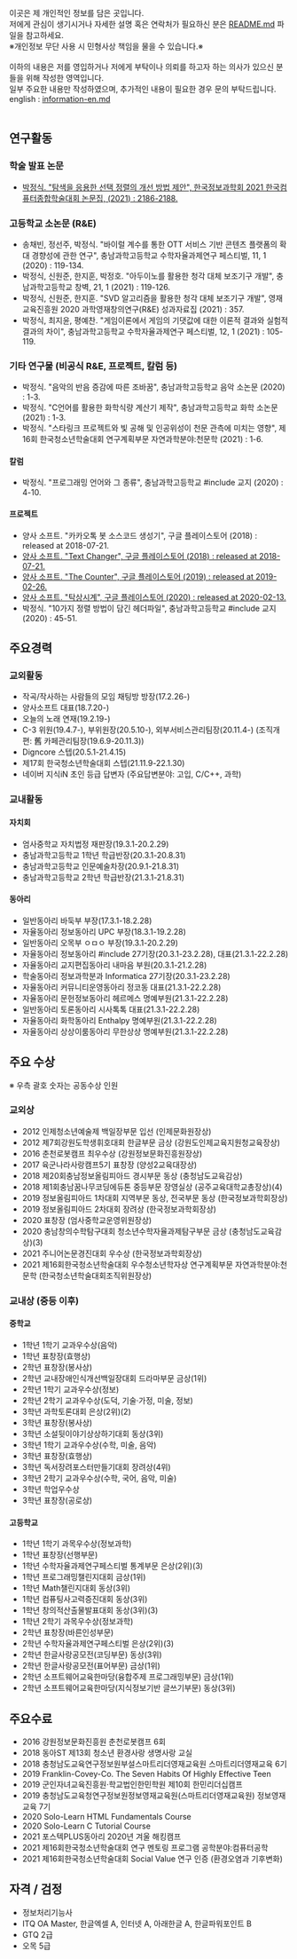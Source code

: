 이곳은 제 개인적인 정보를 담은 곳입니다.<br>
저에게 관심이 생기시거나 자세한 설명 혹은 연락처가 필요하신 분은 [README.md](README.md) 파일을 참고하세요.<br>
※개인정보 무단 사용 시 민형사상 책임을 물을 수 있습니다.※<br><br>
이하의 내용은 저를 영입하거나 저에게 부탁이나 의뢰를 하고자 하는 의사가 있으신 분들을 위해 작성한 영역입니다.<br>
일부 주요한 내용만 작성하였으며, 추가적인 내용이 필요한 경우 문의 부탁드립니다.
<br>english : [information-en.md](information-en.md)<br><br>

## 연구활동
### 학술 발표 논문
* [박정식. "탐색을 응용한 선택 정렬의 개선 방법 제안", 한국정보과학회 2021 한국컴퓨터종합학술대회 논문집, (2021) : 2186-2188.](https://www.dbpia.co.kr/journal/articleDetail?nodeId=NODE10583574)
### 고등학교 소논문 (R&E)
* 송채빈, 정선주, 박정식. "바이럴 계수를 통한 OTT 서비스 기반 콘텐츠 플랫폼의 확대 경향성에 관한 연구", 충남과학고등학교 수학자율과제연구 페스티벌, 11, 1 (2020) : 119-134. 
* 박정식, 신원준, 한지훈, 박정호. "아두이노를 활용한 청각 대체 보조기구 개발", 충남과학고등학교 창벽, 21, 1 (2021) : 119-126.
* 박정식, 신원준, 한지훈. "SVD 알고리즘을 활용한 청각 대체 보조기구 개발", 영재교육진흥원 2020 과학영재창의연구(R&E) 성과자료집 (2021) : 357.
* 박정식, 최지윤, 평예찬. "게임이론에서 게임의 기댓값에 대한 이론적 결과와 실험적 결과의 차이", 충남과학고등학교 수학자율과제연구 페스티벌, 12, 1 (2021) : 105-119.
### 기타 연구물 (비공식 R&E, 프로젝트, 칼럼 등)
* 박정식. "음악의 반음 증감에 따른 조바꿈", 충남과학고등학교 음악 소논문 (2020) : 1-3.
* 박정식. "C언어를 활용한 화학식량 계산기 제작", 충남과학고등학교 화학 소논문 (2021) : 1-3.
* 박정식. "스타링크 프로젝트와 빛 공해 및 인공위성이 천문 관측에 미치는 영향", 제16회 한국청소년학술대회 연구계획부문 자연과학분야:천문학 (2021) : 1-6.
#### 칼럼
* 박정식. "프로그래밍 언어와 그 종류", 충남과학고등학교 #include 교지 (2020) : 4-10.
#### 프로젝트
* 양사 소프트. "카카오톡 봇 소스코드 생성기", 구글 플레이스토어 (2018) : released at 2018-07-21.
* [양사 소프트. "Text Changer", 구글 플레이스토어 (2018) : released at 2018-07-21.](https://play.google.com/store/apps/details?id=com.yangsa.app.textchanger)
* [양사 소프트. "The Counter", 구글 플레이스토어 (2019) : released at 2019-02-26.](https://play.google.com/store/apps/details?id=com.yangsa.app.counter)
* [양사 소프트. "탁상시계", 구글 플레이스토어 (2020) : released at 2020-02-13.](https://play.google.com/store/apps/details?id=com.yangsa.app.clock)
* 박정식. "10가지 정렬 방법이 담긴 헤더파일", 충남과학고등학교 #include 교지 (2020) : 45-51.

## 주요경력

### 교외활동
* 작곡/작사하는 사람들의 모임 채팅방 방장(17.2.26-)
* 양사소프트 대표(18.7.20-)
* 오늘의 노래 연재(19.2.19-)
* C-3 위원(19.4.7-), 부위원장(20.5.10-), 외부서비스관리팀장(20.11.4-) (조직개편: 舊 카페관리팀장(19.6.9-20.11.3))
* Digncore 스텝(20.5.1-21.4.15)
* 제17회 한국청소년학술대회 스텝(21.11.9-22.1.30)
* 네이버 지식iN 초인 등급 답변자 (주요답변분야: 고입, C/C++, 과학)

### 교내활동

#### 자치회
* 엄사중학교 자치법정 재판장(19.3.1-20.2.29)
* 충남과학고등학교 1학년 학급반장(20.3.1-20.8.31)
* 충남과학고등학교 인문예술차장(20.9.1-21.8.31)
* 충남과학고등학교 2학년 학급반장(21.3.1-21.8.31)
#### 동아리
* 일반동아리 바둑부 부장(17.3.1-18.2.28)
* 자율동아리 정보동아리 UPC 부장(18.3.1-19.2.28)
* 일반동아리 오목부 ㅇㅁㅇ 부장(19.3.1-20.2.29)
* 자율동아리 정보동아리 #include 27기장(20.3.1-23.2.28), 대표(21.3.1-22.2.28)
* 자율동아리 교지편집동아리 내마음 부원(20.3.1-21.2.28)
* 학술동아리 정보과학분과 Informatica 27기장(20.3.1-23.2.28)
* 자율동아리 커뮤니티운영동아리 정코동 대표(21.3.1-22.2.28)
* 자율동아리 문헌정보동아리 헤르메스 명예부원(21.3.1-22.2.28)
* 일반동아리 토론동아리 시사톡톡 대표(21.3.1-22.2.28)
* 자율동아리 화학동아리 Enthalpy 명예부원(21.3.1-22.2.28)
* 자율동아리 상상이룸동아리 무한상상 명예부원(21.3.1-22.2.28)

## 주요 수상
※ 우측 괄호 숫자는 공동수상 인원

### 교외상
* 2012 인제청소년예술제 백일장부문 입선 (인제문화원장상)
* 2012 제7회강원도학생휘호대회 한글부문 금상 (강원도인제교육지원청교육장상)
* 2016 춘천로봇캠프 최우수상 (강원정보문화진흥원장상)
* 2017 육군나라사랑캠프5기 표창장 (양성2교육대장상)
* 2018 제20회충남정보올림피아드 경시부문 동상 (충청남도교육감상)
* 2018 제1회충남꿈나무코딩에듀톤 중등부문 장영실상 (공주교육대학교총장상)(4)
* 2019 정보올림피아드 1차대회 지역부문 동상, 전국부문 동상 (한국정보과학회장상)
* 2019 정보올림피아드 2차대회 장려상 (한국정보과학회장상)
* 2020 표창장 (엄사중학교운영위원장상)
* 2020 충남창의수학탐구대회 청소년수학자율과제탐구부문 금상 (충청남도교육감상)(3)
* 2021 주니어논문경진대회 우수상 (한국정보과학회장상)
* 2021 제16회한국청소년학술대회 우수청소년학자상 연구계획부문 자연과학분야:천문학 (한국청소년학술대회조직위원장상)

### 교내상 (중등 이후)
#### 중학교
* 1학년 1학기 교과우수상(음악)
* 1학년 표창장(효행상)
* 2학년 표창장(봉사상)
* 2학년 교내장애인식개선백일장대회 드라마부문 금상(1위)
* 2학년 1학기 교과우수상(정보)
* 2학년 2학기 교과우수상(도덕, 기술·가정, 미술, 정보)
* 3학년 과학토론대회 은상(2위)(2)
* 3학년 표창장(봉사상)
* 3학년 소설뒷이야기상상하기대회 동상(3위)
* 3학년 1학기 교과우수상(수학, 미술, 음악)
* 3학년 표창장(효행상)
* 3학년 독서장려포스터만들기대회 장려상(4위)
* 3학년 2학기 교과우수상(수학, 국어, 음악, 미술)
* 3학년 학업우수상
* 3학년 표창장(공로상)
#### 고등학교
* 1학년 1학기 과목우수상(정보과학)
* 1학년 표창장(선행부문)
* 1학년 수학자율과제연구페스티벌 통계부문 은상(2위)(3)
* 1학년 프로그래밍챌린지대회 금상(1위)
* 1학년 Math챌린지대회 동상(3위)
* 1학년 컴퓨팅사고력증진대회 동상(3위)
* 1학년 창의적산출물발표대회 동상(3위)(3)
* 1학년 2학기 과목우수상(정보과학)
* 2학년 표창장(바른인성부문)
* 2학년 수학자율과제연구페스티벌 은상(2위)(3)
* 2학년 한글사랑공모전(코딩부문) 동상(3위)
* 2학년 한글사랑공모전(표어부문) 금상(1위)
* 2학년 소프트웨어교육한마당(융합주제 프로그래밍부문) 금상(1위)
* 2학년 소프트웨어교육한마당(지식정보기반 글쓰기부문) 동상(3위)

## 주요수료
* 2016 강원정보문화진흥원 춘천로봇캠프 6회
* 2018 동아ST 제13회 청소년 환경사랑 생명사랑 교실
* 2018 충청남도교육연구정보원부설스마트리더영재교육원 스마트리더영재교육 6기
* 2019 Franklin-Covey-Co. The Seven Habits Of Highly Effective Teen
* 2019 군인자녀교육진흥원·학교법인한민학원 제10회 한민리더십캠프
* 2019 충청남도교육청연구정보원정보영재교육원(스마트리더영재교육원) 정보영재교육 7기
* 2020 Solo-Learn HTML Fundamentals Course
* 2020 Solo-Learn C Tutorial Course
* 2021 포스텍PLUS동아리 2020년 겨울 해킹캠프
* 2021 제16회한국청소년학술대회 연구 멘토링 프로그램 공학분야:컴퓨터공학
* 2021 제16회한국청소년학술대회 Social Value 연구 인증 (환경오염과 기후변화)

## 자격 / 검정
* 정보처리기능사
* ITQ OA Master, 한글엑셀 A, 인터넷 A, 아래한글 A, 한글파워포인트 B
* GTQ 2급
* 오목 5급
